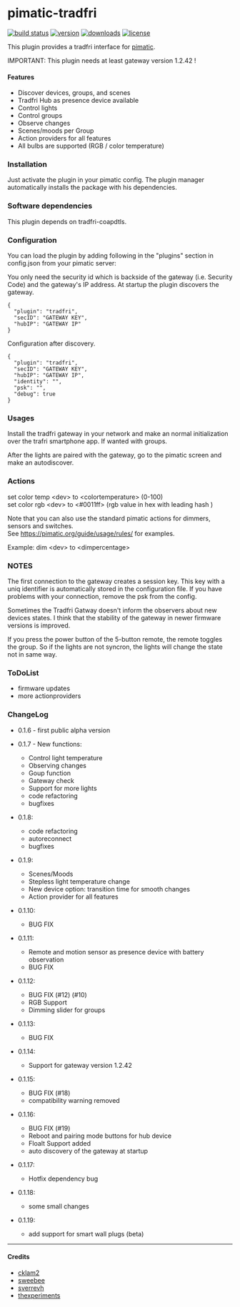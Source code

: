 pimatic-tradfri
=======================


[![build status](https://img.shields.io/travis/treban/pimatic-tradfri.svg?branch=master?style=flat-square)](https://travis-ci.org/treban/pimatic-tradfri)
[![version](https://img.shields.io/npm/v/pimatic-tradfri.svg?branch=master?style=flat-square)](https://www.npmjs.com/package/pimatic-tradfri)
[![downloads](https://img.shields.io/npm/dm/pimatic-tradfri.svg?branch=master?style=flat-square)](https://www.npmjs.com/package/pimatic-tradfri)
[![license](https://img.shields.io/github/license/treban/pimatic-tradfri.svg)](https://github.com/treban/pimatic-tradfri)

This plugin provides a tradfri interface for [pimatic](https://pimatic.org/).

IMPORTANT:
This plugin needs at least gateway version 1.2.42 !

#### Features
* Discover devices, groups, and scenes
* Tradfri Hub as presence device available
* Control lights
* Control groups
* Observe changes
* Scenes/moods per Group
* Action providers for all features
* All bulbs are supported (RGB / color temperature)

### Installation

Just activate the plugin in your pimatic config. The plugin manager automatically installs the package with his dependencies.

### Software dependencies

This plugin depends on tradfri-coapdtls.

### Configuration

You can load the plugin by adding following in the "plugins" section in config.json from your pimatic server:

You only need the security id which is backside of the gateway (i.e. Security Code) and the gateway's IP address. At startup the plugin discovers the gateway.

    {
      "plugin": "tradfri",
      "secID": "GATEWAY KEY",
      "hubIP": "GATEWAY IP"
    }

Configuration after discovery.

    {
      "plugin": "tradfri",
      "secID": "GATEWAY KEY",
      "hubIP": "GATEWAY IP",
      "identity": "",
      "psk": "",
      "debug": true
    }

### Usages

Install the tradfri gateway in your network and make an normal initialization over
the trafri smartphone app. If wanted with groups.

After the lights are paired with the gateway, go to the pimatic screen and
make an autodiscover.

### Actions

set color temp \<dev> to \<colortemperature>   (0-100)  
set color rgb \<dev> to \<#0011ff>   (rgb value in hex with leading hash )  

Note that you can also use the standard pimatic actions for dimmers, sensors and switches.  
See https://pimatic.org/guide/usage/rules/ for examples.

Example:
dim \<dev> to \<dimpercentage>

### NOTES

The first connection to the gateway creates a session key.
This key with a uniq identifier is automatically stored in the configuration file.
If you have problems with your connection,
remove the psk from the config.

Sometimes the Tradfri Gatway doesn't inform the observers about new devices states.
I think that the stability of the gateway in newer firmware versions is improved.

If you press the power button of the 5-button remote, the remote toggles the group.
So if the lights are not syncron, the lights will change the state not in same way.

### ToDoList
* firmware updates
* more actionproviders


### ChangeLog
* 0.1.6 - first public alpha version

* 0.1.7 - New functions:
  * Control light temperature
  * Observing changes
  * Goup function
  * Gateway check
  * Support for more lights
  * code refactoring
  * bugfixes

* 0.1.8:
  * code refactoring
  * autoreconnect
  * bugfixes

* 0.1.9:
  * Scenes/Moods
  * Stepless light temperature change
  * New device option: transition time for smooth changes
  * Action provider for all features

* 0.1.10:
  * BUG FIX

* 0.1.11:
  * Remote and motion sensor as presence device with battery observation
  * BUG FIX

* 0.1.12:
  * BUG FIX (#12) (#10)
  * RGB Support
  * Dimming slider for groups

* 0.1.13:
  * BUG FIX

* 0.1.14:
  * Support for gateway version 1.2.42

* 0.1.15:
  * BUG FIX (#18)
  * compatibility warning removed

* 0.1.16:
  * BUG FIX (#19)
  * Reboot and pairing mode buttons for hub device
  * Floalt Support added
  * auto discovery of the gateway at startup

* 0.1.17:
  * Hotfix dependency bug

* 0.1.18:
  * some small changes

* 0.1.19:
  * add support for smart wall plugs (beta)

----------------------------
#### Credits

* [cklam2](https://github.com/cklam2)
* [sweebee](https://github.com/sweebee)
* [sverrevh](https://github.com/sverrevh)
* [thexperiments](https://github.com/thexperiments)
